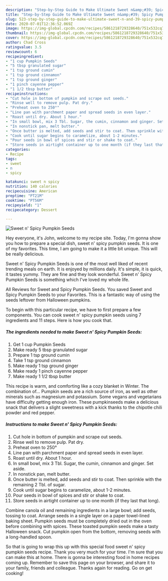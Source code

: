 ```yaml
---
description: "Step-by-Step Guide to Make Ultimate Sweet n&amp;#39; Spicy Pumpkin Seeds"
title: "Step-by-Step Guide to Make Ultimate Sweet n&amp;#39; Spicy Pumpkin Seeds"
slug: 523-step-by-step-guide-to-make-ultimate-sweet-n-and-39-spicy-pumpkin-seeds
date: 2020-07-01T12:36:52.069Z
image: https://img-global.cpcdn.com/recipes/5861218729328640/751x532cq70/sweet-n-spicy-pumpkin-seeds-recipe-main-photo.jpg
thumbnail: https://img-global.cpcdn.com/recipes/5861218729328640/751x532cq70/sweet-n-spicy-pumpkin-seeds-recipe-main-photo.jpg
cover: https://img-global.cpcdn.com/recipes/5861218729328640/751x532cq70/sweet-n-spicy-pumpkin-seeds-recipe-main-photo.jpg
author: Chad Cross
ratingvalue: 3.5
reviewcount: 6
recipeingredient:
- "1 cup Pumpkin Seeds"
- "5 tbsp granulated sugar"
- "1 tsp ground cumin"
- "1 tsp ground cinnamon"
- "1 tsp ground ginger"
- "1 pinch cayenne pepper"
- "1 1/2 tbsp butter"
recipeinstructions:
- "Cut hole in bottom of pumpkin and scrape out seeds."
- "Rinse well to remove pulp. Pat dry."
- "Preheat oven to 250°"
- "Line pan with parchment paper and spread seeds in even layer."
- "Roast until dry. About 1 hour."
- "In small bowl, mix 3 Tbl. Sugar, the cumin, cinnamon and ginger. Set aside."
- "In nonstick pan, melt butter."
- "Once butter is melted, add seeds and stir to coat. Then sprinkle with the remaining 2 Tbl. of sugar."
- "Cook until sugar begins to caramelize, about 1-2 minutes."
- "Pour seeds in bowl of spices and stir or shake to coat."
- "Store seeds in airtight container up to one month (if they last that long)."
categories:
- Recipe
tags:
- sweet
- n
- spicy

katakunci: sweet n spicy 
nutrition: 140 calories
recipecuisine: American
preptime: "PT21M"
cooktime: "PT56M"
recipeyield: "1"
recipecategory: Dessert

---
```



![Sweet n&#39; Spicy Pumpkin Seeds](https://img-global.cpcdn.com/recipes/5861218729328640/751x532cq70/sweet-n-spicy-pumpkin-seeds-recipe-main-photo.jpg)

Hey everyone, it's John, welcome to my recipe site. Today, I'm gonna show you how to prepare a special dish, sweet n&#39; spicy pumpkin seeds. It is one of my favorites. This time, I am going to make it a little bit unique. This will be really delicious.

Sweet n&#39; Spicy Pumpkin Seeds is one of the most well liked of recent trending meals on earth. It is enjoyed by millions daily. It's simple, it is quick, it tastes yummy. They are fine and they look wonderful. Sweet n&#39; Spicy Pumpkin Seeds is something which I've loved my whole life.

All Reviews for Sweet and Spicy Pumpkin Seeds. You saved Sweet and Spicy Pumpkin Seeds to your Favorites. This is a fantastic way of using the seeds leftover from Halloween pumpkins.


To begin with this particular recipe, we have to first prepare a few components. You can cook sweet n&#39; spicy pumpkin seeds using 7 ingredients and 11 steps. Here is how you cook that.

<!--inarticleads1-->

##### The ingredients needed to make Sweet n&#39; Spicy Pumpkin Seeds:

1. Get 1 cup Pumpkin Seeds
1. Make ready 5 tbsp granulated sugar
1. Prepare 1 tsp ground cumin
1. Take 1 tsp ground cinnamon
1. Make ready 1 tsp ground ginger
1. Make ready 1 pinch cayenne pepper
1. Make ready 1 1/2 tbsp butter


This recipe is warm, and comforting like a cozy blanket in Winter. The combination of… Pumpkin seeds are a rich source of iron, as well as other minerals such as magnesium and potassium. Some vegans and vegetarians have difficulty getting enough iron. These pumpkinseeds make a delicious snack that delivers a slight sweetness with a kick thanks to the chipotle chili powder and red pepper. 

<!--inarticleads2-->

##### Instructions to make Sweet n&#39; Spicy Pumpkin Seeds:

1. Cut hole in bottom of pumpkin and scrape out seeds.
1. Rinse well to remove pulp. Pat dry.
1. Preheat oven to 250°
1. Line pan with parchment paper and spread seeds in even layer.
1. Roast until dry. About 1 hour.
1. In small bowl, mix 3 Tbl. Sugar, the cumin, cinnamon and ginger. Set aside.
1. In nonstick pan, melt butter.
1. Once butter is melted, add seeds and stir to coat. Then sprinkle with the remaining 2 Tbl. of sugar.
1. Cook until sugar begins to caramelize, about 1-2 minutes.
1. Pour seeds in bowl of spices and stir or shake to coat.
1. Store seeds in airtight container up to one month (if they last that long).


Combine canola oil and remaining ingredients in a large bowl; add seeds, tossing to coat. Arrange seeds in a single layer on a paper towel-lined baking sheet. Pumpkin seeds must be completely dried out in the oven before combining with spices. These toasted pumpkin seeds make a tasty Halloween snack. Cut pumpkin open from the bottom, removing seeds with a long-handled spoon. 

So that is going to wrap this up with this special food sweet n&#39; spicy pumpkin seeds recipe. Thank you very much for your time. I'm sure that you can make this at home. There is gonna be interesting food in home recipes coming up. Remember to save this page on your browser, and share it to your family, friends and colleague. Thanks again for reading. Go on get cooking!
